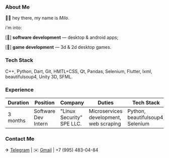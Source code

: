 ### About Me
👋🏻 hey there, my name is *Milo*.

i'm into:

[👾] **software development** — desktop & android apps;

[🎲] **game development** — 3d & 2d desktop games.

### Tech Stack
C++, Python, Dart, Git, HMTL+CSS, Qt, Pandas, Selenium, Flutter, lxml, beautifulsoup4, Unity 3D, SFML.

### Experience
Duration|Position|Company|Duties|Tech Stack
-|-|-|-|-
3 months|Software Dev Intern|"Linux Security" SPE LLC.|Microservices development, web scraping|Python, beautifulsoup4, Selenium

### Contact Me
✈ [Telegram](https://t.me/illmilo)   |   ✉️ [Gmail](mailto:illfqm@gmail.com)   |   +7 (995) 483-04-84
